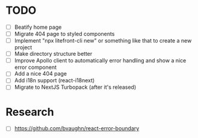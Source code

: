 # TODO

- [ ] Beatify home page
- [ ] Migrate 404 page to styled components
- [ ] Implement "npx litefront-cli new" or something like that to create a new project
- [ ] Make directory structure better
- [ ] Improve Apollo client to automatically error handling and show a nice error component
- [ ] Add a nice 404 page
- [ ] Add i18n support (react-i18next)
- [ ] Migrate to NextJS Turbopack (after it's released)

# Research
- [ ] https://github.com/bvaughn/react-error-boundary
